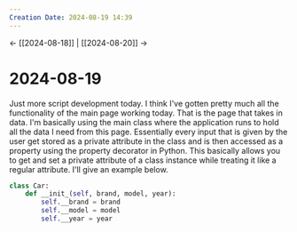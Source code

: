 ```yaml
---
Creation Date: 2024-08-19 14:39
---
```


<- [[2024-08-18]] | [[2024-08-20]]  ->

# 2024-08-19
Just more script development today. I think I've gotten pretty much all the functionality of the main page working today. That is the page that takes in data. I'm basically using the main class where the application runs to hold all the data I need from this page. Essentially every input that is given by the user get stored as a private attribute in the class and is then accessed as a property using the property decorator in Python. This basically allows you to get and set a private attribute of a class instance while treating it like a regular attribute. I'll give an example below.
```Python
class Car:
	def __init_(self, brand, model, year):
		self.__brand = brand
		self.__model = model
		self.__year = year
```